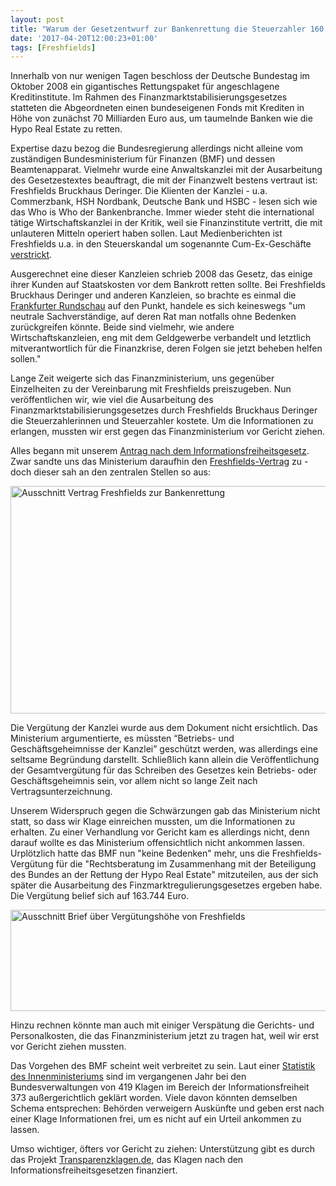 ```yaml
---
layout: post
title: "Warum der Gesetzentwurf zur Bankenrettung die Steuerzahler 160.000 Euro kostete (plus Gerichtskosten)"
date: '2017-04-20T12:00:23+01:00'
tags: [Freshfields]
---
```


Innerhalb von nur wenigen Tagen beschloss der Deutsche Bundestag im Oktober 2008 ein gigantisches Rettungspaket für angeschlagene Kreditinstitute. Im Rahmen des Finanzmarktstabilisierungsgesetzes statteten die Abgeordneten einen bundeseigenen Fonds mit Krediten in Höhe von zunächst 70 Milliarden Euro aus, um taumelnde Banken wie die Hypo Real Estate zu retten.

Expertise dazu bezog die Bundesregierung allerdings nicht alleine vom zuständigen Bundesministerium für Finanzen (BMF) und dessen Beamtenapparat. Vielmehr wurde eine Anwaltskanzlei mit der Ausarbeitung des Gesetzestextes beauftragt, die mit der Finanzwelt bestens vertraut ist: Freshfields Bruckhaus Deringer. Die Klienten der Kanzlei - u.a. Commerzbank, HSH Nordbank, Deutsche Bank und HSBC - lesen sich wie das Who is Who der Bankenbranche. Immer wieder steht die international tätige Wirtschaftskanzlei in der Kritik, weil sie Finanzinstitute vertritt, die mit unlauteren Mitteln operiert haben sollen. Laut Medienberichten ist Freshfields u.a. in den Steuerskandal um sogenannte Cum-Ex-Geschäfte <a href="http://www.spiegel.de/wirtschaft/freshfields-ist-tief-in-zweifelhafte-cum-ex-geschaefte-verstrickt-a-1121937.html">verstrickt</a>.

Ausgerechnet eine dieser Kanzleien schrieb 2008 das Gesetz, das einige ihrer Kunden auf Staatskosten vor dem Bankrott retten sollte. Bei Freshfields Bruckhaus Deringer und anderen Kanzleien, so brachte es einmal die <a href="http://www.fr.de/politik/meinung/kolumne-lohnschreiber-im-schlanken-staat-a-1085875">Frankfurter Rundschau</a> auf den Punkt, handele es sich keineswegs "um neutrale Sachverständige, auf deren Rat man notfalls ohne Bedenken zurückgreifen könnte. Beide sind vielmehr, wie andere Wirtschaftskanzleien, eng mit dem Geldgewerbe verbandelt und letztlich mitverantwortlich für die Finanzkrise, deren Folgen sie jetzt beheben helfen sollen."

Lange Zeit weigerte sich das Finanzministerium, uns gegenüber Einzelheiten zu der Vereinbarung mit Freshfields preiszugeben. Nun veröffentlichen wir, wie viel die Ausarbeitung des Finanzmarktstabilisierungsgesetzes durch Freshfields Bruckhaus Deringer die Steuerzahlerinnen und Steuerzahler kostete. Um die Informationen zu erlangen, mussten wir erst gegen das Finanzministerium vor Gericht ziehen.

Alles begann mit unserem <a href="https://fragdenstaat.de/anfrage/vertrag-mit-freshfields-zu-finanzmarktstabilisierungsgesetz/">Antrag nach dem Informationsfreiheitsgesetz</a>. Zwar sandte uns das Ministerium daraufhin den <a href="https://fragdenstaat.de/files/foi/36837/bmf-freshfieldsvertrag.pdf">Freshfields-Vertrag</a> zu - doch dieser sah an den zentralen Stellen so aus:

<img alt="Ausschnitt Vertrag Freshfields zur Bankenrettung" title="Ausschnitt Vertrag Freshfields zur Bankenrettung" height="364" width="619" class="media-element file-default" typeof="foaf:Image" src="https://www.abgeordnetenwatch.de/sites/abgeordnetenwatch.de/files/freshfields-vertrag.png" />

Die Vergütung der Kanzlei wurde aus dem Dokument nicht ersichtlich. Das Ministerium argumentierte, es müssten “Betriebs- und Geschäftsgeheimnisse der Kanzlei” geschützt werden, was allerdings eine seltsame Begründung darstellt. Schließlich kann allein die Veröffentlichung der Gesamtvergütung für das Schreiben des Gesetzes kein Betriebs- oder Geschäftsgeheimnis sein, vor allem nicht so lange Zeit nach Vertragsunterzeichnung.

Unserem Widerspruch gegen die Schwärzungen gab das Ministerium nicht statt, so dass wir Klage einreichen mussten, um die Informationen zu erhalten. Zu einer Verhandlung vor Gericht kam es allerdings nicht, denn darauf wollte es das Ministerium offensichtlich nicht ankommen lassen. Urplötzlich hatte das BMF nun "keine Bedenken" mehr, uns die Freshfields-Vergütung für die "Rechtsberatung im Zusammenhang mit der Beteiligung des Bundes an der Rettung der Hypo Real Estate" mitzuteilen, aus der sich später die Ausarbeitung des Finzmarktregulierungsgesetzes ergeben habe. Die Vergütung belief sich auf 163.744 Euro.

<img alt="Ausschnitt Brief über Vergütungshöhe von Freshfields" title="Ausschnitt Brief über Vergütungshöhe von Freshfields" height="162" width="620" class="media-element file-default" typeof="foaf:Image" src="https://www.abgeordnetenwatch.de/sites/abgeordnetenwatch.de/files/freshfields_vertragssumme.png" />

Hinzu rechnen könnte man auch mit einiger Verspätung die Gerichts- und Personalkosten, die das Finanzministerium jetzt zu tragen hat, weil wir erst vor Gericht ziehen mussten.

Das Vorgehen des BMF scheint weit verbreitet zu sein. Laut einer <a href="https://www.bmi.bund.de/SharedDocs/Downloads/DE/Themen/OED_Verwaltung/Verwaltungsrecht/OpenGovernment/IFG_Statistik_2016.pdf;jsessionid=430289CB3383E74C452B3ED57B383C7C.1_cid364?__blob=publicationFile">Statistik des Innenministeriums</a> sind im vergangenen Jahr bei den Bundesverwaltungen von 419 Klagen im Bereich der Informationsfreiheit 373 außergerichtlich geklärt worden. Viele davon könnten demselben Schema entsprechen: Behörden verweigern Auskünfte und geben erst nach einer Klage Informationen frei, um es nicht auf ein Urteil ankommen zu lassen.

Umso wichtiger, öfters vor Gericht zu ziehen: Unterstützung gibt es durch das Projekt <a href="https://transparenzklagen.de">Transparenzklagen.de</a>, das Klagen nach den Informationsfreiheitsgesetzen finanziert.
